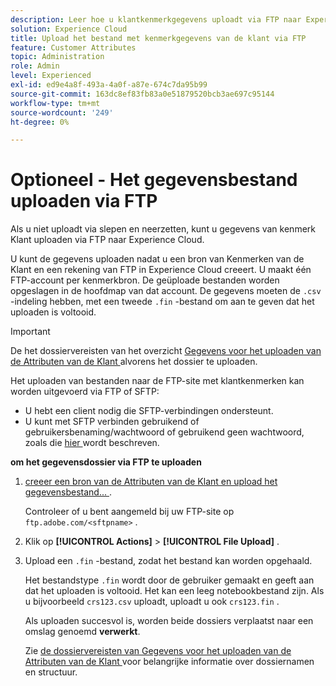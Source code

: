 ```yaml
---
description: Leer hoe u klantkenmerkgegevens uploadt via FTP naar Experience Cloud.
solution: Experience Cloud
title: Upload het bestand met kenmerkgegevens van de klant via FTP
feature: Customer Attributes
topic: Administration
role: Admin
level: Experienced
exl-id: ed9e4a8f-493a-4a0f-a87e-674c7da95b99
source-git-commit: 163dc8ef83fb83a0e51879520bcb3ae697c95144
workflow-type: tm+mt
source-wordcount: '249'
ht-degree: 0%

---
```


# Optioneel - Het gegevensbestand uploaden via FTP

Als u niet uploadt via slepen en neerzetten, kunt u gegevens van kenmerk Klant uploaden via FTP naar Experience Cloud.

U kunt de gegevens uploaden nadat u een bron van Kenmerken van de Klant en een rekening van FTP in Experience Cloud creeert. U maakt één FTP-account per kenmerkbron. De geüploade bestanden worden opgeslagen in de hoofdmap van dat account. De gegevens moeten de `.csv` -indeling hebben, met een tweede `.fin` -bestand om aan te geven dat het uploaden is voltooid.

>[!IMPORTANT]
>
>De het dossiervereisten van het overzicht [ Gegevens voor het uploaden van de Attributen van de Klant ](crs-data-file.md) alvorens het dossier te uploaden.

Het uploaden van bestanden naar de FTP-site met klantkenmerken kan worden uitgevoerd via FTP of SFTP:

* U hebt een client nodig die SFTP-verbindingen ondersteunt.
* U kunt met SFTP verbinden gebruikend of gebruikersbenaming/wachtwoord of gebruikend geen wachtwoord, zoals die [ hier ](https://experienceleague.adobe.com/docs/analytics/export/ftp-and-sftp/secure-file-transfer-protocol/ftp-sftp-cert-auth.html) wordt beschreven.

**om het gegevensdossier via FTP te uploaden**

1. [ creeer een bron van de Attributen van de Klant en upload het gegevensbestand... ](t-crs-usecase.md).

   Controleer of u bent aangemeld bij uw FTP-site op `ftp.adobe.com/<sftpname>` .

1. Klik op **[!UICONTROL Actions]** > **[!UICONTROL File Upload]** .

1. Upload een `.fin` -bestand, zodat het bestand kan worden opgehaald.

   Het bestandstype `.fin` wordt door de gebruiker gemaakt en geeft aan dat het uploaden is voltooid. Het kan een leeg notebookbestand zijn. Als u bijvoorbeeld `crs123.csv` uploadt, uploadt u ook `crs123.fin` .

   Als uploaden succesvol is, worden beide dossiers verplaatst naar een omslag genoemd **verwerkt**.

   Zie [ de dossiervereisten van Gegevens voor het uploaden van de Attributen van de Klant ](crs-data-file.md) voor belangrijke informatie over dossiernamen en structuur.
